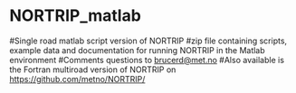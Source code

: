 # NORTRIP_matlab
#Single road matlab script version of NORTRIP
#zip file containing scripts, example data and documentation for running NORTRIP in the Matlab environment
#Comments questions to brucerd@met.no
#Also available is the Fortran multiroad version of NORTRIP on https://github.com/metno/NORTRIP/
